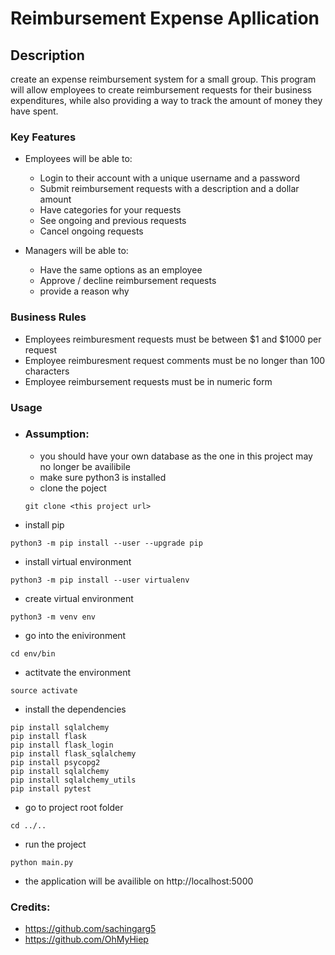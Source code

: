 # Reimbursement Expense Apllication


## Description
create an expense reimbursement system for a small group. This program will allow employees to create reimbursement requests for their business expenditures, while also providing a way to track the amount of money they have spent.


### Key Features
- Employees will be able to:
    - Login to their account with a unique username and a password
    - Submit reimbursement requests with a description and a dollar amount 
    - Have categories for your requests
    - See ongoing and previous requests
    - Cancel ongoing requests

- Managers will be able to:
    - Have the same options as an employee
    - Approve / decline reimbursement requests
    - provide a reason why

### Business Rules
- Employees reimburesment requests must be between $1 and $1000 per request
- Employee reimburesment request comments must be no longer than 100 characters
- Employee reimbursement requests must be in numeric form

### Usage
- ### Assumption: 
    - you should have your own database as the one in this project may no longer be availibile
    - make sure python3 is installed
    - clone the poject 
    ```
    git clone <this project url>
    ```
- install pip
```
python3 -m pip install --user --upgrade pip
```
- install virtual environment
```
python3 -m pip install --user virtualenv
```
- create virtual environment
```
python3 -m venv env
```
- go into the enivironment
```
cd env/bin
```
- actitvate the environment
```
source activate
```
- install the dependencies 
```
pip install sqlalchemy
pip install flask
pip install flask_login
pip install flask_sqlalchemy
pip install psycopg2
pip install sqlalchemy
pip install sqlalchemy_utils
pip install pytest
```
- go to project root folder
```
cd ../..
```
- run the project
```
python main.py
```
- the application will be availible on http://localhost:5000 

### Credits: 
- https://github.com/sachingarg5
- https://github.com/OhMyHiep
 

